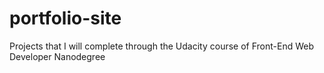 # portfolio-site

Projects that I will complete through the Udacity course of Front-End Web Developer Nanodegree
